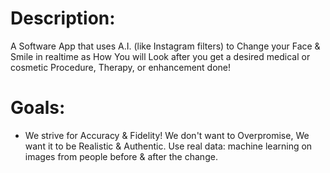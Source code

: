 # Description:
A Software App that uses A.I. (like Instagram filters) to Change your Face & Smile in realtime as How You will Look after you get a desired medical or cosmetic Procedure, Therapy, or enhancement done!

# Goals:
- We strive for Accuracy & Fidelity! We don't want to Overpromise, We want it to be Realistic & Authentic. Use real data: machine learning on images from people before & after the change.
